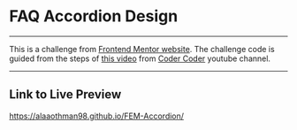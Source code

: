 # FAQ Accordion Design
<hr/>
This is a challenge from <a href="https://www.frontendmentor.io/challenges/faq-accordion-card-XlyjD0Oam" target="_blank">Frontend Mentor website</a>. The challenge code is guided from the steps of <a href="https://www.youtube.com/watch?v=sr94O6Y5NEA" target="_blank">this video</a> from <a href="https://www.youtube.com/channel/UCzNf0liwUzMN6_pixbQlMhQ" target="_blank">Coder Coder</a> youtube channel.  
<hr/>

## Link to Live Preview

https://alaaothman98.github.io/FEM-Accordion/
